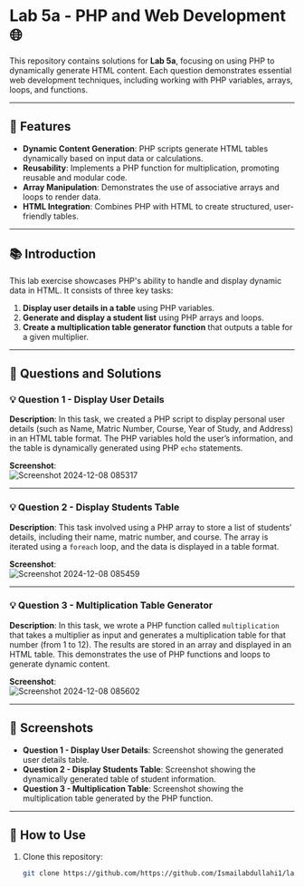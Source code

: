# Lab 5a - PHP and Web Development 🌐

This repository contains solutions for **Lab 5a**, focusing on using PHP to dynamically generate HTML content. Each question demonstrates essential web development techniques, including working with PHP variables, arrays, loops, and functions.

---

## 🌟 Features

- **Dynamic Content Generation**: PHP scripts generate HTML tables dynamically based on input data or calculations.
- **Reusability**: Implements a PHP function for multiplication, promoting reusable and modular code.
- **Array Manipulation**: Demonstrates the use of associative arrays and loops to render data.
- **HTML Integration**: Combines PHP with HTML to create structured, user-friendly tables.

---

## 📚 Introduction

This lab exercise showcases PHP's ability to handle and display dynamic data in HTML. It consists of three key tasks:
1. **Display user details in a table** using PHP variables.
2. **Generate and display a student list** using PHP arrays and loops.
3. **Create a multiplication table generator function** that outputs a table for a given multiplier.

---

## 📖 Questions and Solutions

### 💡 Question 1 - Display User Details

**Description**: In this task, we created a PHP script to display personal user details (such as Name, Matric Number, Course, Year of Study, and Address) in an HTML table format. The PHP variables hold the user’s information, and the table is dynamically generated using PHP `echo` statements.

**Screenshot**:  
![Screenshot 2024-12-08 085317](https://github.com/user-attachments/assets/37901301-4527-45e9-b70f-b6f21c4ddbb5)


---

### 💡 Question 2 - Display Students Table

**Description**: This task involved using a PHP array to store a list of students' details, including their name, matric number, and course. The array is iterated using a `foreach` loop, and the data is displayed in a table format.

**Screenshot**:  
![Screenshot 2024-12-08 085459](https://github.com/user-attachments/assets/82f61fee-dc5d-4d36-a1f8-6c261785e987)


---

### 💡 Question 3 - Multiplication Table Generator

**Description**: In this task, we wrote a PHP function called `multiplication` that takes a multiplier as input and generates a multiplication table for that number (from 1 to 12). The results are stored in an array and displayed in an HTML table. This demonstrates the use of PHP functions and loops to generate dynamic content.

**Screenshot**:  
![Screenshot 2024-12-08 085602](https://github.com/user-attachments/assets/d9041752-8817-44a9-8c6d-6ed7863ac1ee)


---

## 📸 Screenshots

- **Question 1 - Display User Details**: Screenshot showing the generated user details table.
- **Question 2 - Display Students Table**: Screenshot showing the dynamically generated table of student information.
- **Question 3 - Multiplication Table**: Screenshot showing the multiplication table generated by the PHP function.

---

## 🚀 How to Use

1. Clone this repository:
   ```bash
   git clone https://github.com/https://github.com/Ismailabdullahi1/lab_5a.git
